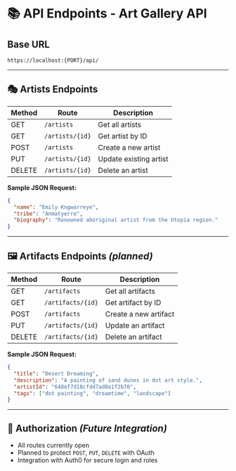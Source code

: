 # 📚 API Endpoints - Art Gallery API

## Base URL
```
https://localhost:{PORT}/api/
```

---

## 🎭 Artists Endpoints

| Method | Route                 | Description             |
|--------|-----------------------|-------------------------|
| GET    | `/artists`            | Get all artists         |
| GET    | `/artists/{id}`       | Get artist by ID        |
| POST   | `/artists`            | Create a new artist     |
| PUT    | `/artists/{id}`       | Update existing artist  |
| DELETE | `/artists/{id}`       | Delete an artist        |

**Sample JSON Request:**
```json
{
  "name": "Emily Kngwarreye",
  "tribe": "Anmatyerre",
  "biography": "Renowned aboriginal artist from the Utopia region."
}
```

---

## 🖼️ Artifacts Endpoints *(planned)*

| Method | Route                   | Description               |
|--------|-------------------------|---------------------------|
| GET    | `/artifacts`            | Get all artifacts         |
| GET    | `/artifacts/{id}`       | Get artifact by ID        |
| POST   | `/artifacts`            | Create a new artifact     |
| PUT    | `/artifacts/{id}`       | Update an artifact        |
| DELETE | `/artifacts/{id}`       | Delete an artifact        |

**Sample JSON Request:**
```json
{
  "title": "Desert Dreaming",
  "description": "A painting of sand dunes in dot art style.",
  "artistId": "648ef7d18cfdd7ad0a1f2b70",
  "tags": ["dot painting", "dreamtime", "landscape"]
}
```

---

## 🔐 Authorization *(Future Integration)*
- All routes currently open
- Planned to protect `POST`, `PUT`, `DELETE` with OAuth
- Integration with Auth0 for secure login and roles
